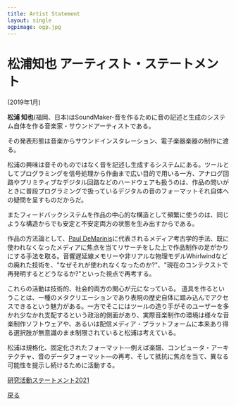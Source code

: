 ```yaml
---
title: Artist Statement
layout: single
ogpimage: ogp.jpg
---
```


# 松浦知也 アーティスト・ステートメント

(2019年1月)

**松浦 知也**(福岡、日本)はSoundMaker-音を作るために音の記述と生成のシステム自体を作る音楽家・サウンドアーティストである。

その発表形態は音楽からサウンドインスタレーション、電子楽器楽器の制作に渡る。

松浦の興味は音そのものではなく音を記述し生成するシステムにある。ツールとしてプログラミングを信号処理から作曲まで広い目的で用いる一方、アナログ回路やプリミティブなデジタル回路などのハードウェアも扱うのは、作品の問いがときに普段プログラミングで扱っているデジタルの音のフォーマットそれ自体への疑問を呈すものだからだ。

またフィードバックシステムを作品の中心的な構造として頻繁に使うのは、同じような構造からでも安定と不安定両方の状態を生み出すからである。

作品の方法論として、[Paul DeMarinis](http://pauldemarinis.org)に代表されるメディア考古学的手法、既に使われなくなったメディアに焦点を当てリサーチをした上で作品制作の足がかりにする手法を取る。音響遅延線メモリーや非リアルな物理モデルWhirlwindなどの廃れた技術を、"なぜそれが使われなくなったのか?"、"現在のコンテクストで再発明するとどうなるか?"といった視点で再考する。

これらの活動は技術的、社会的両方の関心が元になっている。
道具を作るということは、一種のメタクリエーションであり表現の歴史自体に踏み込んでアクセスできるという魅力がある。一方でそこにはツールの造り手がそのユーザーを多かれ少なかれ支配するという政治的側面があり、実際音楽制作の環境は様々な音楽制作ソフトウェアや、あるいは配信メディア・プラットフォームに本来あり得る選択肢が無意識のまま制限されていると松浦は考えている。

松浦は規格化、固定化されたフォーマット―例えば楽譜、コンピュータ・アーキテクチャ、音のデータフォーマット―の再考、そして抵抗に焦点を当て、異なる可能性を提示し続けるために活動する。


[研究活動ステートメント2021](../researchstatement2021)

[戻る](../)
